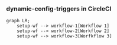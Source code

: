 
### dynamic-config-triggers in CircleCI

```mermaid
graph LR;
    setup-wf --> workflow-1[Workflow 1]
    setup-wf --> workflow-2[Workflow 2]
    setup-wf --> workflow-3[Worfkflow 3]
```
